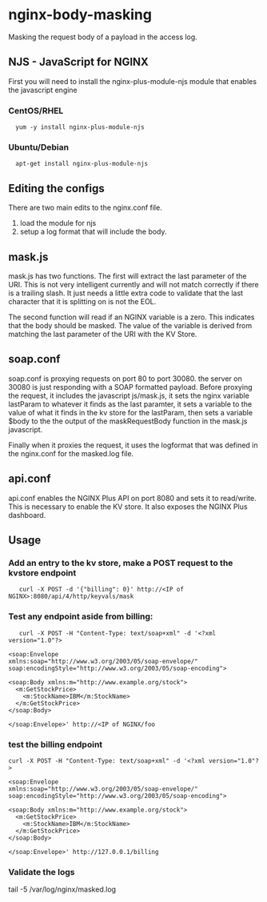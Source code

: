 # nginx-body-masking
Masking the request body of a payload in the access log.

## NJS - JavaScript for NGINX
First you will need to install the nginx-plus-module-njs module that enables the javascript engine

### CentOS/RHEL
```
  yum -y install nginx-plus-module-njs
```
### Ubuntu/Debian
```
  apt-get install nginx-plus-module-njs
```

## Editing the configs
There are two main edits to the nginx.conf file.
  1) load the module for njs
  2) setup a log format that will include the body.

## mask.js
mask.js has two functions. The first will extract the last parameter of the URI. This is not very intelligent currently and will not match correctly if there is a trailing slash. It just needs a little extra code to validate that the last character that it is splitting on is not the EOL. 

The second function will read if an NGINX variable is a zero. This indicates that the body should be masked. The value of the variable is derived from matching the last parameter of the URI with the KV Store.


## soap.conf
soap.conf is proxying requests on port 80 to port 30080. the server on 30080 is just responding with a SOAP formatted payload. Before proxying the request, it includes the javascript js/mask.js, it sets the nginx variable lastParam to whatever it finds as the last paramter, it sets a variable to the value of what it finds in the kv store for the lastParam, then sets a variable $body to the the output of the maskRequestBody function in the mask.js javascript. 

Finally when it proxies the request, it uses the logformat that was defined in the nginx.conf for the masked.log file.


## api.conf
api.conf enables the NGINX Plus API on port 8080 and sets it to read/write. This is necessary to enable the KV store. It also exposes the NGINX Plus dashboard.

## Usage

### Add an entry to the kv store, make a POST request to the kvstore endpoint

```
   curl -X POST -d '{"billing": 0}' http://<IP of NGINX>:8080/api/4/http/keyvals/mask
```

### Test any endpoint aside from billing:
```
   curl -X POST -H "Content-Type: text/soap+xml" -d '<?xml version="1.0"?>

<soap:Envelope
xmlns:soap="http://www.w3.org/2003/05/soap-envelope/"
soap:encodingStyle="http://www.w3.org/2003/05/soap-encoding">

<soap:Body xmlns:m="http://www.example.org/stock">
  <m:GetStockPrice>
    <m:StockName>IBM</m:StockName>
  </m:GetStockPrice>
</soap:Body>

</soap:Envelope>' http://<IP of NGINX/foo
```

### test  the billing endpoint
```
curl -X POST -H "Content-Type: text/soap+xml" -d '<?xml version="1.0"?>

<soap:Envelope
xmlns:soap="http://www.w3.org/2003/05/soap-envelope/"
soap:encodingStyle="http://www.w3.org/2003/05/soap-encoding">

<soap:Body xmlns:m="http://www.example.org/stock">
  <m:GetStockPrice>
    <m:StockName>IBM</m:StockName>
  </m:GetStockPrice>
</soap:Body>

</soap:Envelope>' http://127.0.0.1/billing
```

### Validate the logs

tail -5 /var/log/nginx/masked.log
